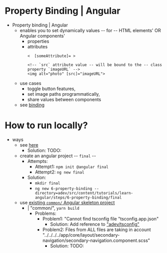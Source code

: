 # Property Binding | Angular

* Property binding | Angular
  * enables you to set dynamically values -- for -- HTML elements' OR Angular components'
    * properties
    * attributes
      ```angular-html
      <  [someAttribute]= >
      ```
      ```angular-html
      <!-- `src` attribute value -- will be bound to the -- class property `imageURL` -->
      <img alt="photo" [src]="imageURL"> 
      ```
  * use cases
    * toggle button features,
    * set image paths programmatically,
    * share values between components
  * see [binding](/adev/src/content/guide/templates/binding.md)

# How to run locally?

* ways
  * see [here](/adev/README.md#how-to-generate-a-specific-example-project-locally)
    * Solution: TODO:
  * create an angular project -- `final` --
    * Attempts:
      * Attempt1: `npm init @angular final`
      * Attempt2: `ng new final`
    * Solution: 
      * `mkdir final`
      * `ng new 6-property-binding --directory=adev/src/content/tutorials/learn-angular/steps/6-property-binding/final`
  * use [existing `common/` Angular skeleton project](../../common)
    * | "common/", `yarn build`
      * Problems:
        * Problem1: "Cannot find tsconfig file "tsconfig.app.json"
          * Solution: Add reference to ["adev/tsconfig"](/adev/tsconfig.app.json)
        * Problem2: Files from ALL files are taking in account "../../../../app/core/layout/secondary-navigation/secondary-navigation.component.scss"
          * Solution: TODO:

